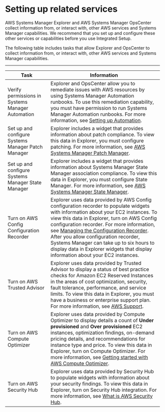 # Setting up related services<a name="Explorer-setup-related-services"></a>

AWS Systems Manager Explorer and AWS Systems Manager OpsCenter collect information from, or interact with, other AWS services and Systems Manager capabilities\. We recommend that you set up and configure these other services or capabilities before you use Integrated Setup\.

The following table includes tasks that allow Explorer and OpsCenter to collect information from, or interact with, other AWS services and Systems Manager capabilities\. 


****  

| Task | Information | 
| --- | --- | 
|  Verify permissions in Systems Manager Automation  |  Explorer and OpsCenter allow you to remediate issues with AWS resources by using Systems Manager Automation runbooks\. To use this remediation capability, you must have permission to run Systems Manager Automation runbooks\. For more information, see [Setting up Automation](automation-setup.md)\.  | 
|  Set up and configure Systems Manager Patch Manager  |  Explorer includes a widget that provides information about patch compliance\. To view this data in Explorer, you must configure patching\. For more information, see [AWS Systems Manager Patch Manager](patch-manager.md)\.  | 
|  Set up and configure Systems Manager State Manager  |  Explorer includes a widget that provides information about Systems Manager State Manager association compliance\. To view this data in Explorer, you must configure State Manager\. For more information, see [AWS Systems Manager State Manager](systems-manager-state.md)\.  | 
|  Turn on AWS Config Configuration Recorder  |  Explorer uses data provided by AWS Config configuration recorder to populate widgets with information about your EC2 instances\. To view this data in Explorer, turn on AWS Config configuration recorder\. For more information, see [Managing the Configuration Recorder](https://docs.aws.amazon.com/config/latest/developerguide/stop-start-recorder.html)\.  After you allow configuration recorder, Systems Manager can take up to six hours to display data in Explorer widgets that display information about your EC2 instances\.   | 
|  Turn on AWS Trusted Advisor  |  Explorer uses data provided by Trusted Advisor to display a status of best practice checks for Amazon EC2 Reserved Instances in the areas of cost optimization, security, fault tolerance, performance, and service limits\. To view this data in Explorer, you must have a business or enterprise support plan\. For more information, see [AWS Support](https://aws.amazon.com/premiumsupport/)\.  | 
|  Turn on AWS Compute Optimizer  |  Explorer uses data provided by Compute Optimizer to display details a count of **Under provisioned** and **Over provisioned** EC2 instances, optimization findings, on\-demand pricing details, and recommendations for instance type and price\. To view this data in Explorer, turn on Compute Optimizer\. For more information, see [Getting started with AWS Compute Optimizer](https://docs.aws.amazon.com/compute-optimizer/latest/ug/getting-started.html)\.  | 
|  Turn on AWS Security Hub  |  Explorer uses data provided by Security Hub to populate widgets with information about your security findings\. To view this data in Explorer, turn on Security Hub integration\. For more information, see [What is AWS Security Hub](https://docs.aws.amazon.com/securityhub/latest/userguide/what-is-securityhub.html)\.  | 